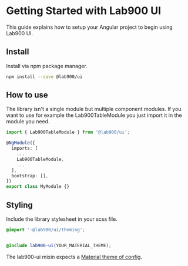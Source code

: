 # Getting Started with Lab900 UI

This guide explains how to setup your Angular project to begin using Lab900 UI. 

## Install
Install via npm package manager.


```bash
npm install --save @lab900/ui
```
## How to use  

The library isn't a single module but multiple component modules.
If you want to use for example the Lab900TableModule you just import it in the module you need.

```ts
import { Lab900TableModule } from '@lab900/ui';

@NgModule({
  imports: [
    ...
    Lab900TableModule,
    ...
  ],
  bootstrap: [],
})
export class MyModule {}
```


## Styling

Include the library stylesheet in your scss file.
````scss
@import '~@lab900/ui/theming';


@include lab900-ui(YOUR_MATERIAL_THEME);
````
The lab900-ui mixin expects a [Material theme of config](https://material.angular.io/guide/theming).
